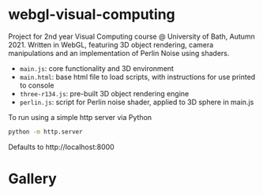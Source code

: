 # webgl-visual-computing
Project for 2nd year Visual Computing course @ University of Bath, Autumn 2021. Written in WebGL, featuring 3D object rendering, camera manipulations and an implementation of Perlin Noise using shaders. 
- ```main.js```: core functionality and 3D environment
- ```main.html```: base html file to load scripts, with instructions for use printed to console 
- ```three-r134.js```: pre-built 3D object rendering engine
- ```perlin.js```: script for Perlin noise shader, applied to 3D sphere in main.js

To run using a simple http server via Python

```bash
python -m http.server
```

Defaults to http://localhost:8000

# Gallery 

